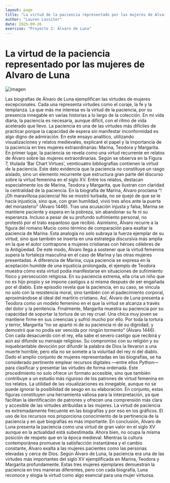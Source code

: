 ```yaml
---
layout: page
title: "La virtud de la paciencia representado por las mujeres de Alvaro de Luna"
author: "Lauren Lassiter"
date: 2025-09-26
exercise: "Proyecto 2: Álvaro de Luna"
---
```


# La virtud de la paciencia representado por las mujeres de Alvaro de Luna

![imagen]([https://en.wikipedia.org/wiki/File:Theodora_mosaic_-_Basilica_San_Vitale_(Ravenna)_v2.jpg](https://i.pinimg.com/originals/2a/17/e9/2a17e9aeb29c2aa4da8a06e34b507c2e.jpg))


Las biografías de Álvaro de Luna ejemplifican las virtudes de mujeres excepcionales. Cada una representa virtudes como el coraje, la fe y la templanza. La que más me interesa es la virtud de la paciencia, por su presencia innegable en varias historias a lo largo de la colección. En mi vida diaria, la paciencia es necesaria, aunque difícil, con el ritmo de vida acelerado que llevo. La paciencia es una de las virtudes más difíciles de practicar porque la capacidad de espera sin manifestar inconformidad es algo digno de admiración. En este ensayo analítico, utilizando visualizaciones y relatos medievales, explicaré el papel y la importancia de la paciencia en tres mujeres extraordinarias: Marina, Teodora y Margarita.  
	En primer lugar, la paciencia se revela como una virtud recurrente en relatos de Álvaro sobre las mujeres extraordinarias. Según se observa en la Figura 7, titulada ‘Bar Chart Virtues’, veinticuatro bibliografías contienen la virtud de la paciencia. Este dato evidencia que la paciencia no constituye un rasgo aislado, sino un elemento recurrente que estructura gran parte del discurso sobre la virtud femenina en el siglo XV. Entre los relatos, destacan especialmente los de Marina, Teodora y Margarita, que ilustran con claridad la centralidad de la paciencia. 
En la biografía de Marina, Álvaro proclama “!¡Oh maravillosa paciencia! No se mostró turbada, no se quejó de que se le hacía injusticia, sino que, con gran humildad, vivió tres años ante la puerta del monasterio” (Álvaro 1446). Tras una acusación injusta y falsa, Marina se mantiene paciente y espera en la pobreza, sin abandonar su fe ni su esperanza. Incluso a pesar de su profundo sufrimiento personal, no protestó por el trato espantoso que recibió. Asimismo, Álvaro recurre a la figura del romano Mucio como término de comparación para exaltar la paciencia de Marina. Esta analogía no solo subraya la fuerza ejemplar de su virtud, sino que también se inserta en una estrategia discursiva más amplia en la que el autor contrapone a mujeres cristianas con héroes célebres de la Antigüedad. De este modo, Álvaro llega a sostener que la virtud femenina supera la fortaleza masculina en el caso de Marina y las otras mujeres presentadas.
A diferencia de Marina, cuya paciencia se expresa en la aceptación humilde de una injusticia prolongada, el ejemplo de Teodora muestra cómo esta virtud podía manifestarse en situaciones de sufrimiento físico y persecución religiosa. En su paciencia extrema, ella cria un niño que no es hijo propio y se impone castigos a sí misma después de ser engañada por el diablo. Este episodio revela que la paciencia, en su caso, se vincula no solo con la resistencia moral, sino también con el padecimiento corporal, aproximándose al ideal del martirio cristiano. Así, Álvaro de Luna presenta a Teodora como un modelo femenino en el que la virtud se alcanza a través del dolor y la penitencia.
Finalmente, Margarita muestra su paciencia por su capacidad de soportar la tortura de un rey cruel. Una chica muy joven se mantiene firme en sus creencias y sufrió mucho por ello. Por toda la tortura y terror, Margarita “no se apartó ni de su paciencia ni de su dignidad, y demostró que no podía ser vencida por ningún tormento” (Álvaro 1446). Con cada desacuerdo con el rey, ella sabe el severo castigo que recibirá y aún así difunde su mensaje religioso. Su compromiso con su religión y su inquebrantable devoción por difundir la palabra de Dios la llevaron a una muerte horrible, pero ella no se somete a la voluntad del rey ni del diablo.
Dado el amplio conjunto de mujeres representadas en las biografías, se ha considerado pertinente emplear recursos digitales —entre ellos Python— para clasificar y presentar las virtudes de forma ordenada. Este procedimiento no solo ofrece un formato accesible, sino que también contribuye a un estudio más riguroso de los patrones de virtud femenina en los relatos. La utilidad de las visualizaciones es innegable, aunque no se puede ignorar la posibilidad de sesgo en su elaboración. En conjunto, estas figuras constituyen una herramienta valiosa para la interpretación, ya que facilitan la identificación de patrones y ofrecen una comprensión más clara y accesible de las virtudes atribuidas a las mujeres. La virtud de paciencia es extremadamente frecuente en las biografías y por eso en los gráficos. El uso de los recursos nos proporciona conocimiento de la pertinencia de la paciencia y en qué biografías es más importante. 
En conclusión, Álvaro de Luna presenta la paciencia como una virtud de gran valor en el siglo XV aunque en la actualidad está subestimada. Ahora bien, no ocupa la misma posición de respeto que en la época medieval. Mientras la cultura contemporánea promueve la satisfacción instantánea y el cambio constante, Álvaro exalta a las mujeres pacientes como las personas elevadas y cerca de Dios. Según Álvaro de Luna, la paciencia era una de las virtudes más importantes del siglo XV ejemplificada en Marina, Teodora y Margarita profundamente. Estas tres mujeres ejemplares demuestran la paciencia en tres maneras diferentes, pero con cada biografía, Luna reconoce y elogia la virtud como algo esencial para una mujer virtuosa. 
